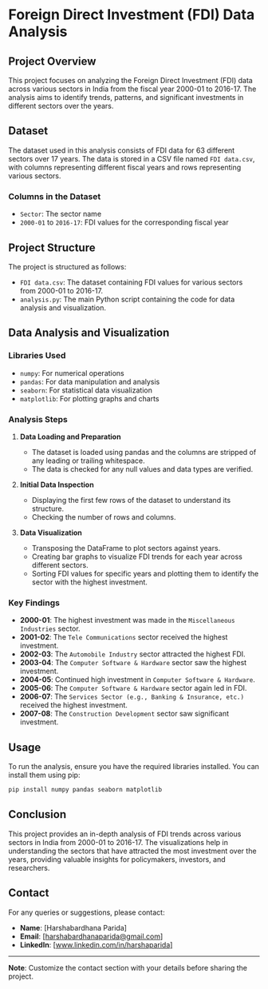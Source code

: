 # Foreign Direct Investment (FDI) Data Analysis

## Project Overview

This project focuses on analyzing the Foreign Direct Investment (FDI) data across various sectors in India from the fiscal year 2000-01 to 2016-17. The analysis aims to identify trends, patterns, and significant investments in different sectors over the years.

## Dataset

The dataset used in this analysis consists of FDI data for 63 different sectors over 17 years. The data is stored in a CSV file named `FDI data.csv`, with columns representing different fiscal years and rows representing various sectors.

### Columns in the Dataset

- `Sector`: The sector name
- `2000-01` to `2016-17`: FDI values for the corresponding fiscal year

## Project Structure

The project is structured as follows:

- `FDI data.csv`: The dataset containing FDI values for various sectors from 2000-01 to 2016-17.
- `analysis.py`: The main Python script containing the code for data analysis and visualization.

## Data Analysis and Visualization

### Libraries Used

- `numpy`: For numerical operations
- `pandas`: For data manipulation and analysis
- `seaborn`: For statistical data visualization
- `matplotlib`: For plotting graphs and charts

### Analysis Steps

1. **Data Loading and Preparation**
    - The dataset is loaded using pandas and the columns are stripped of any leading or trailing whitespace.
    - The data is checked for any null values and data types are verified.

2. **Initial Data Inspection**
    - Displaying the first few rows of the dataset to understand its structure.
    - Checking the number of rows and columns.

3. **Data Visualization**
    - Transposing the DataFrame to plot sectors against years.
    - Creating bar graphs to visualize FDI trends for each year across different sectors.
    - Sorting FDI values for specific years and plotting them to identify the sector with the highest investment.

### Key Findings

- **2000-01**: The highest investment was made in the `Miscellaneous Industries` sector.
- **2001-02**: The `Tele Communications` sector received the highest investment.
- **2002-03**: The `Automobile Industry` sector attracted the highest FDI.
- **2003-04**: The `Computer Software & Hardware` sector saw the highest investment.
- **2004-05**: Continued high investment in `Computer Software & Hardware`.
- **2005-06**: The `Computer Software & Hardware` sector again led in FDI.
- **2006-07**: The `Services Sector (e.g., Banking & Insurance, etc.)` received the highest investment.
- **2007-08**: The `Construction Development` sector saw significant investment.

## Usage

To run the analysis, ensure you have the required libraries installed. You can install them using pip:

```bash
pip install numpy pandas seaborn matplotlib
```

## Conclusion

This project provides an in-depth analysis of FDI trends across various sectors in India from 2000-01 to 2016-17. The visualizations help in understanding the sectors that have attracted the most investment over the years, providing valuable insights for policymakers, investors, and researchers.

## Contact

For any queries or suggestions, please contact:

- **Name**: [Harshabardhana Parida]
- **Email**: [harshabardhanaparida@gmail.com]
- **LinkedIn**: [www.linkedin.com/in/harshaparida]

---

**Note**: Customize the contact section with your details before sharing the project.
